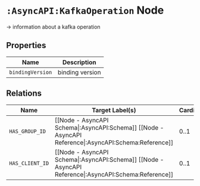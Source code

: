 # `:AsyncAPI:KafkaOperation` Node

-> information about a kafka operation

## Properties

| Name                      | Description               |
|---------------------------|---------------------------|
| `bindingVersion`          | binding version           |

## Relations

| Name            | Target Label(s)                                                                                        | Cardinality | Description |
|-----------------|--------------------------------------------------------------------------------------------------------|-------------|-------------|
| `HAS_GROUP_ID`  | [[Node - AsyncAPI Schema\|:AsyncAPI:Schema]] [[Node - AsyncAPI Reference\|:AsyncAPI:Schema:Reference]] | 0..1        | group id    |
| `HAS_CLIENT_ID` | [[Node - AsyncAPI Schema\|:AsyncAPI:Schema]] [[Node - AsyncAPI Reference\|:AsyncAPI:Schema:Reference]] | 0..1        | client id   |